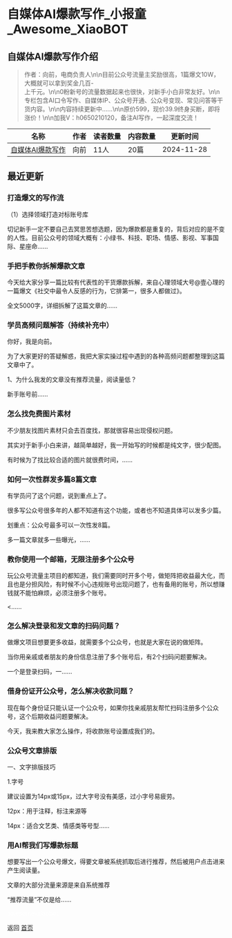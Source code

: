 # 自媒体AI爆款写作_小报童_Awesome_XiaoBOT

## 自媒体AI爆款写作介绍
> 作者：向前，电商负责人\n\n目前公众号流量主奖励很高，1篇爆文10W，大概就可以拿到奖金几百-  
上千元。\n\n0粉新号的流量数据起来也很快，对新手小白非常友好。\n\n专栏包含AI口令写作、自媒体IP、公众号开通、公众号变现、常见问答等干货内容。\n\n内容持续更新中……\n\n原价599，现价39.9终身买断，即将涨价！\n\n加我V：h0650210120，备注AI写作，一起深度交流！  
  


|名称|作者|读者数量|内容数量|更新时间|
|---|---|---|---|---|
|[自媒体AI爆款写作](https://xiaobot.net/p/zmtbkxz?refer=0b133df9-27dc-423b-8101-639049001c13)|向前|11人|20篇|2024-11-28|

## 最近更新
### 打造爆文的写作流

（1）选择领域打造对标账号库

切记新手一定不要自己去冥思苦想选题，因为爆款都是重复的，背后对应的是不变的人性。目前公众号的领域大概有：小绿书、科技、职场、情感、影视、军事国际、星座命......

### 手把手教你拆解爆款文章

今天给大家分享一篇比较有代表性的干货爆款拆解，来自心理领域大号@壹心理的一篇爆文《社交中最令人反感的行为，它排第一，很多人都做过》。

全文5000字，详细拆解了这篇文章的......

### 学员高频问题解答（持续补充中）

你好，我是向前。

为了大家更好的答疑解惑，我把大家实操过程中遇到的各种高频问题都整理到这篇文章中了。

1、为什么我发的文章没有推荐流量，阅读量低？

新手账号前......

### 怎么找免费图片素材

不少朋友找图片素材只会去百度找，那就很容易出现侵权问题。

其实对于新手小白来讲，越简单越好，我一开始写的时候都是纯文字，很少配图。

有时候为了找比较合适的图片就很费时间，......

### 如何一次性群发多篇8篇文章

有学员问了这个问题，说到重点上了。

很多写公众号很多年的人都不知道有这个功能，或者也不知道具体可以发多少篇。

划重点：公众号最多可以一次性发8篇。

多一篇文章就多一些曝光，......

### 教你使用一个邮箱，无限注册多个公众号

玩公众号流量主项目的都知道，我们需要同时开多个号，做矩阵把收益最大化，而且也是分担风险，有时候不小心违规账号出现问题了，也有备用的账号，所以想赚钱就不能怕麻烦，必须注册多个账号。

<......

### 怎么解决登录和发文章的扫码问题？

做爆文项目想要更多收益，就需要多个公众号，也就是大家在说的做矩阵。

当你用亲戚或者朋友的身份信息注册了多个账号后，有2个扫码问题要解决。

一个是登录扫码，一......

### 借身份证开公众号，怎么解决收款问题？

现在每个身份证只能认证一个公众号，如果你找亲戚朋友帮忙扫码注册多个公众号，这个后期收益问题要解决。

今天，我来教大家怎么操作，将收款账号设置成我们的。

### 公众号文章排版

一、文字排版技巧

1.字号

建议设置为14px或15px，过大字号没有美感，过小字号易疲劳。

12px：用于注释，标注来源等

14px：适合文艺类、情感类等号型......

### 用AI帮我们写爆款标题

想要写出一个公众号爆文，得要文章被系统抓取后进行推荐，然后被用户点击进来产生阅读量。

文章的大部分流量来源是来自系统推荐

“推荐流量”不仅是给......


<a href="https://github.com/Reno9527/awesome-xiaobot" style="color: white; text-decoration: none;">awesome-xiaobot</a>

返回 [首页](../README.md)
